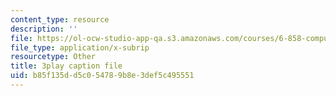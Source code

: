 ```yaml
---
content_type: resource
description: ''
file: https://ol-ocw-studio-app-qa.s3.amazonaws.com/courses/6-858-computer-systems-security-fall-2014/b85f135dd5c054789b8e3def5c495551_QOtA76ga_fY.vtt
file_type: application/x-subrip
resourcetype: Other
title: 3play caption file
uid: b85f135d-d5c0-5478-9b8e-3def5c495551
---
```

